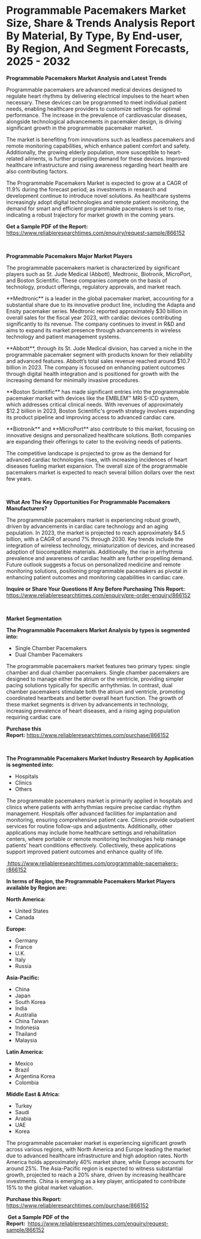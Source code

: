 <p><h1>Programmable Pacemakers Market Size, Share & Trends Analysis Report By Material, By Type, By End-user, By Region, And Segment Forecasts, 2025 - 2032</h1></p><p><strong>Programmable Pacemakers Market Analysis and Latest Trends</strong></p>
<p><p>Programmable pacemakers are advanced medical devices designed to regulate heart rhythms by delivering electrical impulses to the heart when necessary. These devices can be programmed to meet individual patient needs, enabling healthcare providers to customize settings for optimal performance. The increase in the prevalence of cardiovascular diseases, alongside technological advancements in pacemaker design, is driving significant growth in the programmable pacemaker market.</p><p>The market is benefiting from innovations such as leadless pacemakers and remote monitoring capabilities, which enhance patient comfort and safety. Additionally, the growing elderly population, more susceptible to heart-related ailments, is further propelling demand for these devices. Improved healthcare infrastructure and rising awareness regarding heart health are also contributing factors.</p><p>The Programmable Pacemakers Market is expected to grow at a CAGR of 11.9% during the forecast period, as investments in research and development continue to introduce novel solutions. As healthcare systems increasingly adopt digital technologies and remote patient monitoring, the demand for smart and efficient programmable pacemakers is set to rise, indicating a robust trajectory for market growth in the coming years.</p></p>
<p><strong>Get a Sample PDF of the Report:&nbsp;</strong> <a href="https://www.reliableresearchtimes.com/enquiry/request-sample/866152?utm_campaign=2779&utm_medium=2&utm_source=Github&utm_content=ia&utm_term=13042025&utm_id=programmable-pacemakers">https://www.reliableresearchtimes.com/enquiry/request-sample/866152</a></p>
<p>&nbsp;</p>
<p><strong>Programmable Pacemakers Major Market Players</strong></p>
<p><p>The programmable pacemakers market is characterized by significant players such as St. Jude Medical (Abbott), Medtronic, Biotronik, MicroPort, and Boston Scientific. These companies compete on the basis of technology, product offerings, regulatory approvals, and market reach.</p><p>**Medtronic** is a leader in the global pacemaker market, accounting for a substantial share due to its innovative product line, including the Adapta and Ensity pacemaker series. Medtronic reported approximately $30 billion in overall sales for the fiscal year 2023, with cardiac devices contributing significantly to its revenue. The company continues to invest in R&D and aims to expand its market presence through advancements in wireless technology and patient management systems.</p><p>**Abbott**, through its St. Jude Medical division, has carved a niche in the programmable pacemaker segment with products known for their reliability and advanced features. Abbott’s total sales revenue reached around $10.7 billion in 2023. The company is focused on enhancing patient outcomes through digital health integration and is positioned for growth with the increasing demand for minimally invasive procedures.</p><p>**Boston Scientific** has made significant entries into the programmable pacemaker market with devices like the EMBLEM™ MRI S-ICD system, which addresses critical clinical needs. With revenues of approximately $12.2 billion in 2023, Boston Scientific's growth strategy involves expanding its product pipeline and improving access to advanced cardiac care.</p><p>**Biotronik** and **MicroPort** also contribute to this market, focusing on innovative designs and personalized healthcare solutions. Both companies are expanding their offerings to cater to the evolving needs of patients.</p><p>The competitive landscape is projected to grow as the demand for advanced cardiac technologies rises, with increasing incidences of heart diseases fueling market expansion. The overall size of the programmable pacemakers market is expected to reach several billion dollars over the next few years.</p></p>
<p>&nbsp;</p>
<p><strong>What Are The Key Opportunities For Programmable Pacemakers Manufacturers?</strong></p>
<p><p>The programmable pacemakers market is experiencing robust growth, driven by advancements in cardiac care technology and an aging population. In 2023, the market is projected to reach approximately $4.5 billion, with a CAGR of around 7% through 2030. Key trends include the integration of wireless technology, miniaturization of devices, and increased adoption of biocompatible materials. Additionally, the rise in arrhythmia prevalence and awareness of cardiac health are further propelling demand. Future outlook suggests a focus on personalized medicine and remote monitoring solutions, positioning programmable pacemakers as pivotal in enhancing patient outcomes and monitoring capabilities in cardiac care.</p></p>
<p><strong>Inquire or Share Your Questions If Any Before Purchasing This Report:</strong> <a href="https://www.reliableresearchtimes.com/enquiry/pre-order-enquiry/866152?utm_campaign=2779&utm_medium=2&utm_source=Github&utm_content=ia&utm_term=13042025&utm_id=programmable-pacemakers">https://www.reliableresearchtimes.com/enquiry/pre-order-enquiry/866152</a></p>
<p>&nbsp;</p>
<p><strong>Market Segmentation</strong></p>
<p><strong>The Programmable Pacemakers Market Analysis by types is segmented into:</strong></p>
<p><ul><li>Single Chamber Pacemakers</li><li>Dual Chamber Pacemakers</li></ul></p>
<p><p>The programmable pacemakers market features two primary types: single chamber and dual chamber pacemakers. Single chamber pacemakers are designed to manage either the atrium or the ventricle, providing simpler pacing solutions typically for specific arrhythmias. In contrast, dual chamber pacemakers stimulate both the atrium and ventricle, promoting coordinated heartbeats and better overall heart function. The growth of these market segments is driven by advancements in technology, increasing prevalence of heart diseases, and a rising aging population requiring cardiac care.</p></p>
<p><strong>Purchase this Report:&nbsp;</strong><a href="https://www.reliableresearchtimes.com/purchase/866152?utm_campaign=2779&utm_medium=2&utm_source=Github&utm_content=ia&utm_term=13042025&utm_id=programmable-pacemakers">https://www.reliableresearchtimes.com/purchase/866152</a></p>
<p>&nbsp;</p>
<p><strong>The Programmable Pacemakers Market Industry Research by Application is segmented into:</strong></p>
<p><ul><li>Hospitals</li><li>Clinics</li><li>Others</li></ul></p>
<p><p>The programmable pacemakers market is primarily applied in hospitals and clinics where patients with arrhythmias require precise cardiac rhythm management. Hospitals offer advanced facilities for implantation and monitoring, ensuring comprehensive patient care. Clinics provide outpatient services for routine follow-ups and adjustments. Additionally, other applications may include home healthcare settings and rehabilitation centers, where portable or remote monitoring technologies help manage patients’ heart conditions effectively. Collectively, these applications support improved patient outcomes and enhance quality of life.</p></p>
<p><a href="https://www.reliableresearchtimes.com/programmable-pacemakers-r866152?utm_campaign=2779&utm_medium=2&utm_source=Github&utm_content=ia&utm_term=13042025&utm_id=programmable-pacemakers">&nbsp;https://www.reliableresearchtimes.com/programmable-pacemakers-r866152</a></p>
<p><strong>In terms of Region, the Programmable Pacemakers Market Players available by Region are:</strong></p>
<p>
    <p> <strong> North America: </strong>
        <ul>
            <li>United States</li>
            <li>Canada</li>
        </ul>
        </p> 
    <p> <strong> Europe: </strong>
        <ul>
            <li>Germany</li>
            <li>France</li>
            <li>U.K.</li>
            <li>Italy</li>
            <li>Russia</li>
        </ul>
        </p> 
    <p> <strong> Asia-Pacific: </strong>
        <ul>
            <li>China</li>
            <li>Japan</li>
            <li>South Korea</li>
            <li>India</li>
            <li>Australia</li>
            <li>China Taiwan</li>
            <li>Indonesia</li>
            <li>Thailand</li>
            <li>Malaysia</li>
        </ul>
        </p> 
    <p> <strong> Latin America: </strong>
        <ul>
            <li>Mexico</li>
            <li>Brazil</li>
            <li>Argentina Korea</li>
            <li>Colombia</li>
        </ul>
        </p> 
    <p> <strong> Middle East & Africa: </strong>
        <ul>
            <li>Turkey</li>
            <li>Saudi</li>
            <li>Arabia</li>
            <li>UAE</li>
            <li>Korea</li>
        </ul>
    </p>
    </p>
<p><p>The programmable pacemaker market is experiencing significant growth across various regions, with North America and Europe leading the market due to advanced healthcare infrastructure and high adoption rates. North America holds approximately 40% market share, while Europe accounts for around 25%. The Asia-Pacific region is expected to witness substantial growth, projected to reach a 20% share, driven by increasing healthcare investments. China is emerging as a key player, anticipated to contribute 15% to the global market valuation.</p></p>
<p><strong>Purchase this Report: </strong><a href="https://www.reliableresearchtimes.com/purchase/866152?utm_campaign=2779&utm_medium=2&utm_source=Github&utm_content=ia&utm_term=13042025&utm_id=programmable-pacemakers">https://www.reliableresearchtimes.com/purchase/866152</a></p>
<p>&nbsp;<strong>Get a Sample PDF of the Report:&nbsp;&nbsp;</strong><a href="https://www.reliableresearchtimes.com/enquiry/request-sample/866152?utm_campaign=2779&utm_medium=2&utm_source=Github&utm_content=ia&utm_term=13042025&utm_id=programmable-pacemakers">https://www.reliableresearchtimes.com/enquiry/request-sample/866152</a></p>
<p><strong></strong></p>
<p><p></p><p></p><p></p></p>